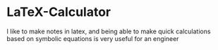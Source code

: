 # LaTeX-Calculator
I like to make notes in latex, and being able to make quick calculations based on symbolic equations is very useful for an engineer 
